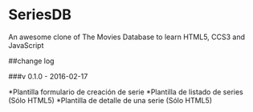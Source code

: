 # SeriesDB
An awesome clone of The Movies Database to learn HTML5, CCS3 and JavaScript

##change log

###v 0.1.0 - 2016-02-17

*Plantilla formulario de creación de serie
*Plantilla de listado de series (Sólo HTML5)
*Plantilla de detalle de una serie (Sólo HTML5)
